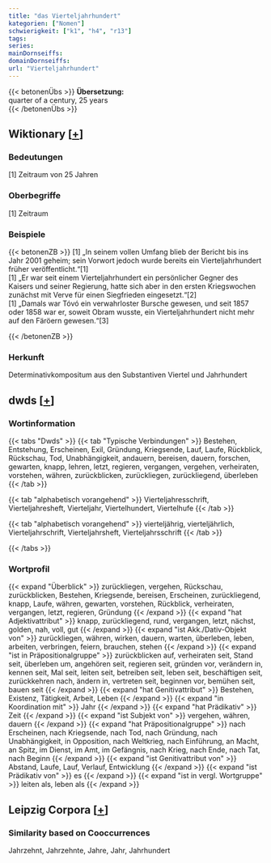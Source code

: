 ```yaml
---
title: "das Vierteljahrhundert"
kategorien: ["Nomen"]
schwierigkeit: ["k1", "h4", "r13"]
tags:
series:
mainDornseiffs:
domainDornseiffs:
url: "Vierteljahrhundert"
---
```


{{< betonenÜbs >}}
**Übersetzung:**  
quarter of a century, 25 years  
{{< /betonenÜbs >}}

## Wiktionary [[+](https://de.wiktionary.org/wiki/Vierteljahrhundert)]

### Bedeutungen
[1] Zeitraum von 25 Jahren  

### Oberbegriffe
[1] Zeitraum  

### Beispiele
{{< betonenZB >}}
[1] „In seinem vollen Umfang blieb der Bericht bis ins Jahr 2001 geheim; sein Vorwort jedoch wurde bereits ein Vierteljahrhundert früher veröffentlicht.“[1]  
[1] „Er war seit einem Vierteljahrhundert ein persönlicher Gegner des Kaisers und seiner Regierung, hatte sich aber in den ersten Kriegswochen zunächst mit Verve für einen Siegfrieden eingesetzt.“[2]  
[1] „Damals war Tóvó ein verwahrloster Bursche gewesen, und seit 1857 oder 1858 war er, soweit Obram wusste, ein Vierteljahrhundert nicht mehr auf den Färöern gewesen.“[3]  

{{< /betonenZB >}}
### Herkunft
Determinativkompositum aus den Substantiven Viertel und Jahrhundert  



## dwds [[+](https://www.dwds.de/wb/Vierteljahrhundert)]

### Wortinformation
{{< tabs "Dwds" >}}
{{< tab "Typische Verbindungen" >}}
Bestehen, Entstehung, Erscheinen, Exil, Gründung, Kriegsende, Lauf, Laufe, Rückblick, Rückschau, Tod, Unabhängigkeit, andauern, bereisen, dauern, forschen, gewarten, knapp, lehren, letzt, regieren, vergangen, vergehen, verheiraten, vorstehen, währen, zurückblicken, zurückliegen, zurückliegend, überleben
{{< /tab >}}

{{< tab "alphabetisch vorangehend" >}}
Vierteljahresschrift, Vierteljahresheft, Vierteljahr, Viertelhundert, Viertelhufe
{{< /tab >}}

{{< tab "alphabetisch vorangehend" >}}
vierteljährig, vierteljährlich, Vierteljahrschrift, Vierteljahrsheft, Vierteljahrsschrift
{{< /tab >}}

{{< /tabs >}}

### Wortprofil
{{< expand "Überblick" >}} zurückliegen, vergehen, Rückschau, zurückblicken, Bestehen, Kriegsende, bereisen, Erscheinen, zurückliegend, knapp, Laufe, währen, gewarten, vorstehen, Rückblick, verheiraten, vergangen, letzt, regieren, Gründung {{< /expand >}}
{{< expand "hat Adjektivattribut" >}} knapp, zurückliegend, rund, vergangen, letzt, nächst, golden, nah, voll, gut {{< /expand >}}
{{< expand "ist Akk./Dativ-Objekt von" >}} zurückliegen, währen, wirken, dauern, warten, überleben, leben, arbeiten, verbringen, feiern, brauchen, stehen {{< /expand >}}
{{< expand "ist in Präpositionalgruppe" >}} zurückblicken auf, verheiraten seit, Stand seit, überleben um, angehören seit, regieren seit, gründen vor, verändern in, kennen seit, Mal seit, leiten seit, betreiben seit, leben seit, beschäftigen seit, zurückkehren nach, ändern in, vertreten seit, beginnen vor, bemühen seit, bauen seit {{< /expand >}}
{{< expand "hat Genitivattribut" >}} Bestehen, Existenz, Tätigkeit, Arbeit, Leben {{< /expand >}}
{{< expand "in Koordination mit" >}} Jahr {{< /expand >}}
{{< expand "hat Prädikativ" >}} Zeit {{< /expand >}}
{{< expand "ist Subjekt von" >}} vergehen, währen, dauern {{< /expand >}}
{{< expand "hat Präpositionalgruppe" >}} nach Erscheinen, nach Kriegsende, nach Tod, nach Gründung, nach Unabhängigkeit, in Opposition, nach Weltkrieg, nach Einführung, an Macht, an Spitz, im Dienst, im Amt, im Gefängnis, nach Krieg, nach Ende, nach Tat, nach Beginn {{< /expand >}}
{{< expand "ist Genitivattribut von" >}} Abstand, Laufe, Lauf, Verlauf, Entwicklung {{< /expand >}}
{{< expand "ist Prädikativ von" >}} es {{< /expand >}}
{{< expand "ist in vergl. Wortgruppe" >}} leiten als, leben als {{< /expand >}}

## Leipzig Corpora [[+](https://corpora.uni-leipzig.de/en/res?word=Vierteljahrhundert&corpusId=deu_newscrawl-public_2018)]


### Similarity based on Cooccurrences
Jahrzehnt, Jahrzehnte, Jahre, Jahr, Jahrhundert

